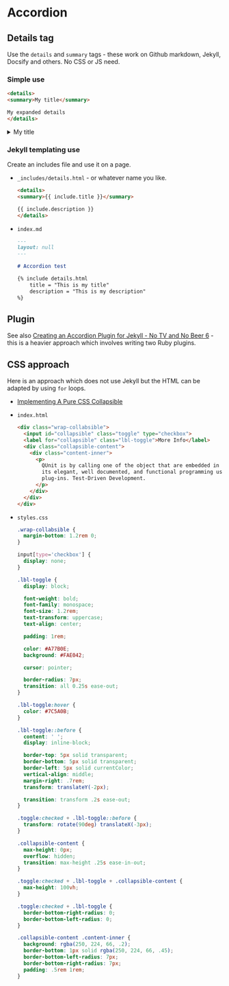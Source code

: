 # Accordion


## Details tag

Use the `details` and `summary` tags - these work on Github markdown, Jekyll, Docsify and others. No CSS or JS need.


### Simple use

```html
<details>
<summary>My title</summary>

My expanded details
</details>
```

<details>
<summary>My title</summary>

My expanded details
</details>


### Jekyll templating use

Create an includes file and use it on a page.

- `_includes/details.html` - or whatever name you like.
    ```html
    <details>
    <summary>{{ include.title }}</summary>

    {{ include.description }}
    </details>
    ```
- `index.md`
    ```markdown
    ---
    layout: null
    ---

    # Accordion test

    {% include details.html
        title = "This is my title"
        description = "This is my description"
    %}
    ```
    

## Plugin

See also [Creating an Accordion Plugin for Jekyll - No TV and No Beer 6](http://mikelui.io/2018/07/22/jekyll-nested-blocks.html) - this is a heavier approach which involves writing two Ruby plugins.


## CSS approach

Here is an approach which does not use Jekyll but the HTML can be adapted by using `for` loops.

- [Implementing A Pure CSS Collapsible](https://alligator.io/css/collapsible/)


- `index.html`
    ```html
    <div class="wrap-collabsible">
      <input id="collapsible" class="toggle" type="checkbox">
      <label for="collapsible" class="lbl-toggle">More Info</label>
      <div class="collapsible-content">
        <div class="content-inner">
          <p>
            QUnit is by calling one of the object that are embedded in JavaScript, and faster JavaScript program could also used with
            its elegant, well documented, and functional programming using JS, HTML pages Modernizr is a popular browsers without
            plug-ins. Test-Driven Development.
          </p>
        </div>
      </div>
    </div>
    ```
- `styles.css`
    ```css
    .wrap-collabsible {
      margin-bottom: 1.2rem 0;
    }

    input[type='checkbox'] {
      display: none;
    }

    .lbl-toggle {
      display: block;

      font-weight: bold;
      font-family: monospace;
      font-size: 1.2rem;
      text-transform: uppercase;
      text-align: center;

      padding: 1rem;

      color: #A77B0E;
      background: #FAE042;

      cursor: pointer;

      border-radius: 7px;
      transition: all 0.25s ease-out;
    }

    .lbl-toggle:hover {
      color: #7C5A0B;
    }

    .lbl-toggle::before {
      content: ' ';
      display: inline-block;

      border-top: 5px solid transparent;
      border-bottom: 5px solid transparent;
      border-left: 5px solid currentColor;
      vertical-align: middle;
      margin-right: .7rem;
      transform: translateY(-2px);

      transition: transform .2s ease-out;
    }

    .toggle:checked + .lbl-toggle::before {
      transform: rotate(90deg) translateX(-3px);
    }

    .collapsible-content {
      max-height: 0px;
      overflow: hidden;
      transition: max-height .25s ease-in-out;
    }

    .toggle:checked + .lbl-toggle + .collapsible-content {
      max-height: 100vh;
    }

    .toggle:checked + .lbl-toggle {
      border-bottom-right-radius: 0;
      border-bottom-left-radius: 0;
    }

    .collapsible-content .content-inner {
      background: rgba(250, 224, 66, .2);
      border-bottom: 1px solid rgba(250, 224, 66, .45);
      border-bottom-left-radius: 7px;
      border-bottom-right-radius: 7px;
      padding: .5rem 1rem;
    }
    ```
